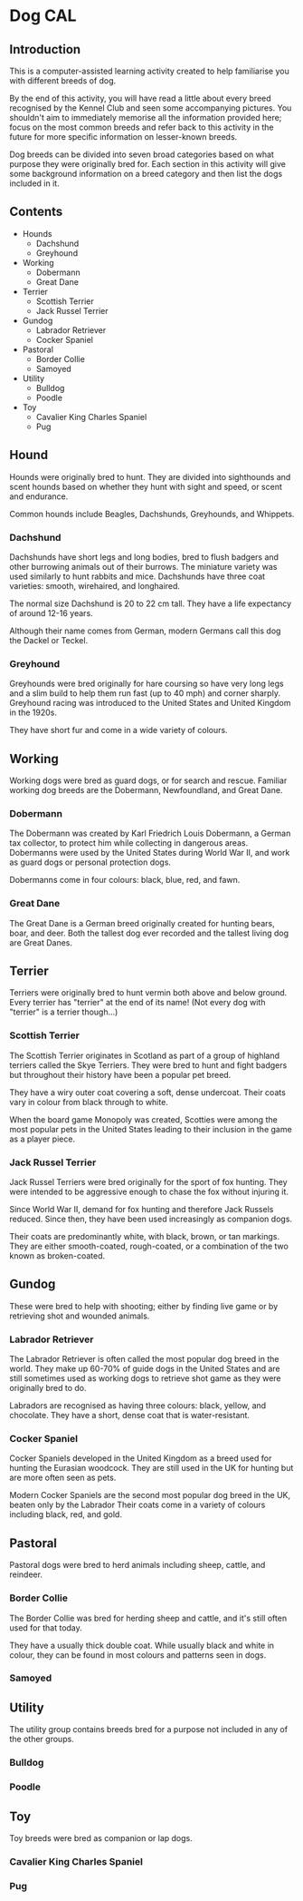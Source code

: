 # Dog CAL

## Introduction

This is a computer-assisted learning activity created to help familiarise you with different breeds of dog.

By the end of this activity, you will have read a little about every breed recognised by the Kennel Club and seen some accompanying pictures. You shouldn't aim to immediately memorise all the information provided here; focus on the most common breeds and refer back to this activity in the future for more specific information on lesser-known breeds.

Dog breeds can be divided into seven broad categories based on what purpose they were originally bred for. Each section in this activity will give some background information on a breed category and then list the dogs included in it.

## Contents

- Hounds
  - Dachshund
  - Greyhound
- Working
  - Dobermann
  - Great Dane
- Terrier
  - Scottish Terrier
  - Jack Russel Terrier
- Gundog
  - Labrador Retriever
  - Cocker Spaniel
- Pastoral
  - Border Collie
  - Samoyed
- Utility
  - Bulldog
  - Poodle
- Toy
  - Cavalier King Charles Spaniel
  - Pug

## Hound

Hounds were originally bred to hunt. They are divided into sighthounds and scent hounds based on whether they hunt with sight and speed, or scent and endurance.

Common hounds include Beagles, Dachshunds, Greyhounds, and Whippets.

### Dachshund

Dachshunds have short legs and long bodies, bred to flush badgers and other burrowing animals out of their burrows. The miniature variety was used similarly to hunt rabbits and mice. Dachshunds have three coat varieties: smooth, wirehaired, and longhaired.

The normal size Dachshund is 20 to 22 cm tall. They have a life expectancy of around 12-16 years.

Although their name comes from German, modern Germans call this dog the Dackel or Teckel.

### Greyhound

Greyhounds were bred originally for hare coursing so have very long legs and a slim build to help them run fast (up to 40 mph) and corner sharply. Greyhound racing was introduced to the United States and United Kingdom in the 1920s.

They have short fur and come in a wide variety of colours.

## Working

Working dogs were bred as guard dogs, or for search and rescue. Familiar working dog breeds are the Dobermann, Newfoundland, and Great Dane.

### Dobermann

The Dobermann was created by Karl Friedrich Louis Dobermann, a German tax collector, to protect him while collecting in dangerous areas. Dobermanns were used by the United States during World War II, and work as guard dogs or personal protection dogs.

Dobermanns come in four colours: black, blue, red, and fawn.

### Great Dane

The Great Dane is a German breed originally created for hunting bears, boar, and deer. Both the tallest dog ever recorded and the tallest living dog are Great Danes.

## Terrier

Terriers were originally bred to hunt vermin both above and below ground. Every terrier has "terrier" at the end of its name! (Not every dog with "terrier" is a terrier though...)

### Scottish Terrier

The Scottish Terrier originates in Scotland as part of a group of highland terriers called the Skye Terriers. They were bred to hunt and fight badgers but throughout their history have been a popular pet breed.

They have a wiry outer coat covering a soft, dense undercoat. Their coats vary in colour from black through to white.

When the board game Monopoly was created, Scotties were among the most popular pets in the United States leading to their inclusion in the game as a player piece.

### Jack Russel Terrier

Jack Russel Terriers were bred originally for the sport of fox hunting. They were intended to be aggressive enough to chase the fox without injuring it.

Since World War II, demand for fox hunting and therefore Jack Russels reduced. Since then, they have been used increasingly as companion dogs.

Their coats are predominantly white, with black, brown, or tan markings. They are either smooth-coated, rough-coated, or a combination of the two known as broken-coated.

## Gundog

These were bred to help with shooting; either by finding live game or by retrieving shot and wounded animals.

### Labrador Retriever

The Labrador Retriever is often called the most popular dog breed in the world. They make up 60-70% of guide dogs in the United States and are still sometimes used as working dogs to retrieve shot game as they were originally bred to do.

Labradors are recognised as having three colours: black, yellow, and chocolate. They have a short, dense coat that is water-resistant.

### Cocker Spaniel

Cocker Spaniels developed in the United Kingdom as a breed used for hunting the Eurasian woodcock. They are still used in the UK for hunting but are more often seen as pets.

Modern Cocker Spaniels are the second most popular dog breed in the UK, beaten only by the Labrador Their coats come in a variety of colours including black, red, and gold. 

## Pastoral

Pastoral dogs were bred to herd animals including sheep, cattle, and reindeer.

### Border Collie

The Border Collie was bred for herding sheep and cattle, and it's still often used for that today.

They have a usually thick double coat. While usually black and white in colour, they can be found in most colours and patterns seen in dogs.

### Samoyed

## Utility

The utility group contains breeds bred for a purpose not included in any of the other groups.

### Bulldog

### Poodle

## Toy

Toy breeds were bred as companion or lap dogs.

### Cavalier King Charles Spaniel

### Pug